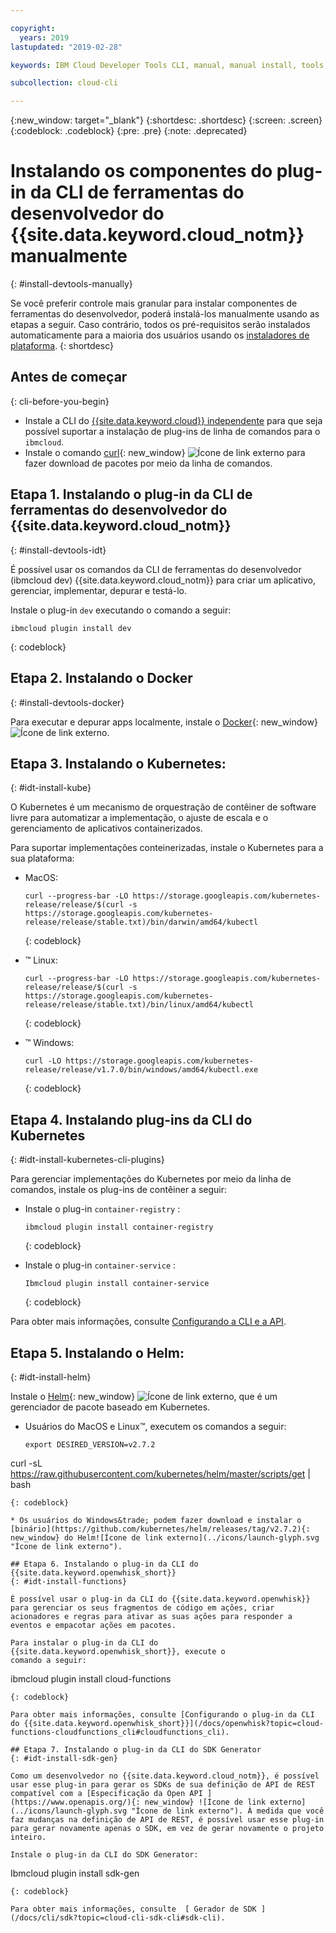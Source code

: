```yaml
---

copyright:
  years: 2019
lastupdated: "2019-02-28"

keywords: IBM Cloud Developer Tools CLI, manual, manual install, tools, components, developer tools, ibmcloud cli, ibmcloud, ibmcloud dev, cli, plugin, plug-in, command line, command-line, developer tools, kubernetes, kubectl

subcollection: cloud-cli

---
```


{:new_window: target="_blank"}
{:shortdesc: .shortdesc}
{:screen: .screen}
{:codeblock: .codeblock}
{:pre: .pre}
{:note: .deprecated}

# Instalando os componentes do plug-in da CLI de ferramentas do desenvolvedor do {{site.data.keyword.cloud_notm}} manualmente
{: #install-devtools-manually}

Se você preferir controle mais granular para instalar componentes de ferramentas do desenvolvedor, poderá instalá-los manualmente usando as etapas a seguir. Caso contrário, todos os pré-requisitos serão instalados automaticamente para a maioria dos usuários usando os [instaladores de plataforma](/docs/cli?topic=cloud-cli-ibmcloud-cli#step1-install-idt).
{: shortdesc}

## Antes de começar
{: cli-before-you-begin}

* Instale a CLI do [{{site.data.keyword.cloud}} independente](/docs/cli?topic=cloud-cli-install-ibmcloud-cli#install-ibmcloud-cli) para que seja possível suportar a instalação de plug-ins de linha de comandos para o `ibmcloud`.
* Instale o comando [curl](https://curl.haxx.se/download.html){: new_window} ![Ícone de link externo](../icons/launch-glyph.svg "Ícone de link externo") para fazer download de pacotes por meio da linha de comandos.

## Etapa 1. Instalando o plug-in da CLI de ferramentas do desenvolvedor do {{site.data.keyword.cloud_notm}}
{: #install-devtools-idt}

É possível usar os comandos da CLI de ferramentas do desenvolvedor (ibmcloud dev) {{site.data.keyword.cloud_notm}} para criar um aplicativo, gerenciar, implementar, depurar e testá-lo.

Instale o plug-in `dev` executando o comando a seguir: 
```
ibmcloud plugin install dev
```
{: codeblock}

## Etapa 2. Instalando o Docker
{: #install-devtools-docker}

Para executar e depurar apps localmente, instale o [Docker](https://www.docker.com/get-docker){: new_window} ![Ícone de link externo](../icons/launch-glyph.svg "Ícone de link externo").

## Etapa 3. Instalando o Kubernetes:
{: #idt-install-kube}

O Kubernetes é um mecanismo de orquestração de contêiner de software livre para automatizar a implementação, o ajuste de escala e o gerenciamento de aplicativos containerizados.

Para suportar implementações conteinerizadas, instale o Kubernetes para a sua plataforma:

* MacOS:
  ```
  curl --progress-bar -LO https://storage.googleapis.com/kubernetes-release/release/$(curl -s https://storage.googleapis.com/kubernetes-release/release/stable.txt)/bin/darwin/amd64/kubectl
  ```
  {: codeblock}

* &trade; Linux:
  ```
  curl --progress-bar -LO https://storage.googleapis.com/kubernetes-release/release/$(curl -s https://storage.googleapis.com/kubernetes-release/release/stable.txt)/bin/linux/amd64/kubectl
  ```
  {: codeblock}

* &trade; Windows:
  ```
  curl -LO https://storage.googleapis.com/kubernetes-release/release/v1.7.0/bin/windows/amd64/kubectl.exe
  ```
  {: codeblock}

## Etapa 4. Instalando plug-ins da CLI do Kubernetes
{: #idt-install-kubernetes-cli-plugins}

Para gerenciar implementações do Kubernetes por meio da linha de comandos, instale os plug-ins de contêiner a seguir:

* Instale o plug-in  ` container-registry ` :
  ```
  ibmcloud plugin install container-registry
  ```
  {: codeblock}

* Instale o plug-in  ` container-service ` :
  ```
  Ibmcloud plugin install container-service
  ```
  {: codeblock}

Para obter mais informações, consulte [Configurando a CLI e a API](/docs/containers?topic=containers-cs_cli_install#cs_cli_install).

## Etapa 5. Instalando o Helm:
{: #idt-install-helm}

Instale o [Helm](https://helm.sh/docs/){: new_window} ![Ícone de link externo](../icons/launch-glyph.svg "Ícone de link externo"), que é um gerenciador de pacote baseado em Kubernetes.

* Usuários do MacOS e Linux&trade;, executem os comandos a seguir:
  ```
  export DESIRED_VERSION=v2.7.2
curl -sL https://raw.githubusercontent.com/kubernetes/helm/master/scripts/get | bash
  ```
  {: codeblock}

* Os usuários do Windows&trade; podem fazer download e instalar o [binário](https://github.com/kubernetes/helm/releases/tag/v2.7.2){: new_window} do Helm![Ícone de link externo](../icons/launch-glyph.svg "Ícone de link externo").

## Etapa 6. Instalando o plug-in da CLI do  {{site.data.keyword.openwhisk_short}}
{: #idt-install-functions}

É possível usar o plug-in da CLI do {{site.data.keyword.openwhisk}} para gerenciar os seus fragmentos de código em ações, criar acionadores e regras para ativar as suas ações para responder a eventos e empacotar ações em pacotes.

Para instalar o plug-in da CLI do {{site.data.keyword.openwhisk_short}}, execute o
comando a seguir:
```
ibmcloud plugin install cloud-functions
```
{: codeblock}

Para obter mais informações, consulte [Configurando o plug-in da CLI do {{site.data.keyword.openwhisk_short}}](/docs/openwhisk?topic=cloud-functions-cloudfunctions_cli#cloudfunctions_cli).

## Etapa 7. Instalando o plug-in da CLI do SDK Generator
{: #idt-install-sdk-gen}

Como um desenvolvedor no {{site.data.keyword.cloud_notm}}, é possível usar esse plug-in para gerar os SDKs de sua definição de API de REST compatível com a [Especificação da Open API ](https://www.openapis.org/){: new_window} ![Ícone de link externo](../icons/launch-glyph.svg "Ícone de link externo"). À medida que você faz mudanças na definição de API de REST, é possível usar esse plug-in para gerar novamente apenas o SDK, em vez de gerar novamente o projeto inteiro.

Instale o plug-in da CLI do SDK Generator:
```
Ibmcloud plugin install sdk-gen
```
{: codeblock}

Para obter mais informações, consulte  [ Gerador de SDK ](/docs/cli/sdk?topic=cloud-cli-sdk-cli#sdk-cli).
